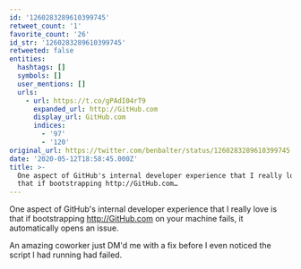 ```yaml
---
id: '1260283289610399745'
retweet_count: '1'
favorite_count: '26'
id_str: '1260283289610399745'
retweeted: false
entities:
  hashtags: []
  symbols: []
  user_mentions: []
  urls:
    - url: https://t.co/gPAdI04rT9
      expanded_url: http://GitHub.com
      display_url: GitHub.com
      indices:
        - '97'
        - '120'
original_url: https://twitter.com/benbalter/status/1260283289610399745
date: '2020-05-12T18:58:45.000Z'
title: >-
  One aspect of GitHub's internal developer experience that I really love is
  that if bootstrapping http://GitHub.com…
---
```


One aspect of GitHub's internal developer experience that I really love is that if bootstrapping http://GitHub.com on your machine fails, it automatically opens an issue.

An amazing coworker just DM'd me with a fix before I even noticed the script I had running had failed.